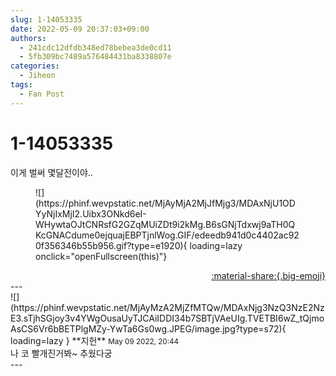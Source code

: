 ```yaml
---
slug: 1-14053335
date: 2022-05-09 20:37:03+09:00
authors:
  - 241cdc12dfdb348ed78bebea3de0cd11
  - 5fb309bc7489a576484431ba8338807e
categories:
  - Jiheon
tags:
  - Fan Post
---
```


# 1-14053335

<div class="post-container" markdown="1">
<div class="content-container md-sidebar__scrollwrap" markdown="1">

이게 벌써 몇달전이야..
<figure markdown="1">
![](https://phinf.wevpstatic.net/MjAyMjA2MjJfMjg3/MDAxNjU1ODYyNjIxMjI2.Uibx3ONkd6eI-WHywtaOJtCNRsfG2GZqMUiZDt9i2kMg.B6sGNjTdxwj9aTH0QKcGNACdume0ejquajEBPTjnlWog.GIF/edeedb941d0c4402ac920f356346b55b956.gif?type=e1920){ loading=lazy onclick="openFullscreen(this)"}
</figure>


</div>
</div>

<div style="text-align: right;" markdown="1">
<a href="https://weverse.io/fromis9/fanpost/1-14053335" style="text-align: right;">:material-share:{.big-emoji}</a>
</div>
---

<div class="comments-container md-sidebar__scrollwrap" markdown="1">
<div class="comment" markdown="1">
<div class='id-container' markdown="1">
![](https://phinf.wevpstatic.net/MjAyMzA2MjZfMTQw/MDAxNjg3NzQ3NzE2NzE3.sTjhSGjoy3v4YWgOusaUyTJCAiIDDI34b7SBTjVAeUIg.TVETBI6wZ_tQjmoAsCS6Vr6bBETPlgMZy-YwTa6Gs0wg.JPEG/image.jpg?type=s72){ loading=lazy }
**<span class="artist">지헌</span>** <small>May 09 2022, 20:44</small><br>
</div>
<div class='comment-body' markdown="1">
나 코 빨개진거봐~ 추웠다궁
</div>
</div>
</div>
---

